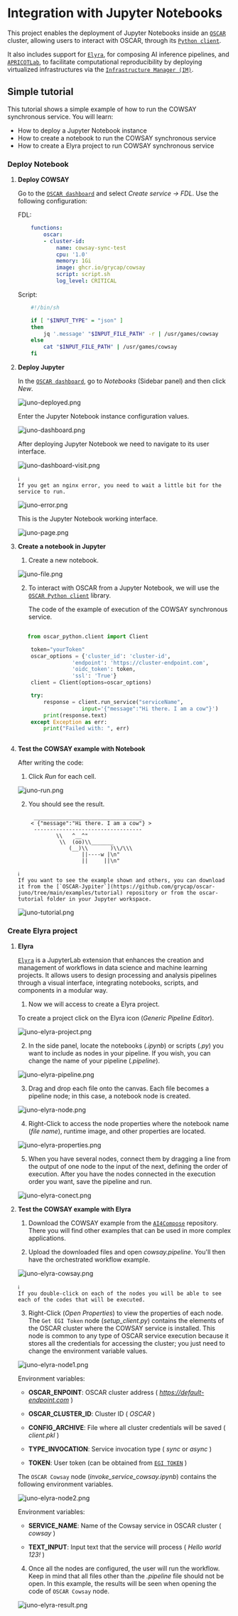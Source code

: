 # Integration with Jupyter Notebooks

This project enables the deployment of Jupyter Notebooks inside an [`OSCAR`](https://oscar.grycap.net/) cluster, allowing users to interact with OSCAR, through its [`Python client`](https://github.com/grycap/oscar_python).

It also includes support for [`Elyra`](https://github.com/elyra-ai/elyra), for composing AI inference pipelines, and [`APRICOTLab`](https://github.com/grycap/apricotlab), to facilitate computational reproducibility by deploying virtualized infrastructures via the [`Infrastructure Manager (IM)`](https://www.grycap.upv.es/im/index.php).

## Simple tutorial

This tutorial shows a simple example of how to run the COWSAY synchronous service. You will learn:

- How to deploy a Jupyter Notebook instance
- How to create a notebook to run the COWSAY synchronous service
- How to create a Elyra project to run COWSAY synchronous service

### Deploy Notebook

 1. **Deploy COWSAY**

    Go to the [`OSCAR dashboard`](https://dashboard.oscar.grycap.net/) and select *Create service -> FDL*. Use the following configuration:

    FDL:


    ```yaml
        functions:
            oscar:
            - cluster-id:
                name: cowsay-sync-test
                cpu: '1.0'
                memory: 1Gi
                image: ghcr.io/grycap/cowsay
                script: script.sh
                log_level: CRITICAL
    ```

    Script:


    ```bash
        #!/bin/sh

        if [ "$INPUT_TYPE" = "json" ]
        then
            jq '.message' "$INPUT_FILE_PATH" -r | /usr/games/cowsay
        else
            cat "$INPUT_FILE_PATH" | /usr/games/cowsay
        fi
     ```   

2. **Deploy Jupyter**

    In the [`OSCAR dashboard`](https://dashboard.oscar.grycap.net/), go to *Notebooks* (Sidebar panel)  and then click *New*. 

    ![juno-deployed.png](images/integrations/juno-deployed.png)

    Enter the Jupyter Notebook instance configuration values. 
 
    ![juno-dashboard.png](images/integrations/juno-dashboard.png)

    After deploying Jupyter Notebook we need to navigate to its user interface.

    ![juno-dashboard-visit.png](images/integrations/juno-dashboard-visit.png)

    ```
    ℹ️
    If you get an nginx error, you need to wait a little bit for the service to run.
    ```
    ![juno-error.png](images/integrations/juno-error.png)



    This is the Jupyter Notebook working interface.

    ![juno-page.png](images/integrations/juno-page.png)


3. **Create a notebook in Jupyter**

    1. Create a new notebook.

    ![juno-file.png](images/integrations/juno-file.png)

    2. To interact with OSCAR from a Jupyter Notebook, we will use the [`OSCAR Python client`](https://github.com/grycap/oscar_python) library.

       The code of the example of execution of the COWSAY synchronous service.

    ```python
       
       from oscar_python.client import Client

        token="yourToken"
        oscar_options = {'cluster_id': 'cluster-id',
                     'endpoint': 'https://cluster-endpoint.com',
                     'oidc_token': token,
                     'ssl': 'True'}
        client = Client(options=oscar_options)

        try:
            response = client.run_service("serviceName",
                        input='{"message":"Hi there. I am a cow"}')
            print(response.text)
        except Exception as err:
            print("Failed with: ", err)
         
    ```

4. **Test the COWSAY example with Notebook**

    After writing the code:

    1. Click *Run* for each cell.
   
    ![juno-run.png](images/integrations/juno-run.png)

    2. You should see the result.

    
    ```
         __________________________________
        < {"message":"Hi there. I am a cow"} >
         ----------------------------------
                \\   ^__^"
                 \\  (oo)\\_______
                    (__)\\       )\\/\\\
                        ||----w |\n"
                        ||     ||\n"
    
    ```
    ```
    ℹ️
    If you want to see the example shown and others, you can download it from the [`OSCAR-Jypiter`](https://github.com/grycap/oscar-juno/tree/main/examples/tutorial) repository or from the oscar-tutorial folder in your Jupyter workspace.
    ```
     ![juno-tutorial.png](images/integrations/juno-tutorial.png)

### Create Elyra project

1. **Elyra**

    [`Elyra`](https://github.com/elyra-ai/elyra) is a JupyterLab extension that enhances the creation and management of workflows in data science and machine learning projects. It allows users to design processing and analysis pipelines through a visual interface, integrating notebooks, scripts, and components in a modular way.

    1. Now we will access to create a Elyra project. 

    To create a project click on the Elyra icon (*Generic Pipeline Editor*).

    ![juno-elyra-project.png](images/integrations/juno-elyra-project.png)

    2. In the side panel, locate the notebooks (*.ipynb*) or scripts (*.py*) you want to include as nodes in your pipeline. If you wish, you can change the name of your pipeline (*.pipeline*).

    ![juno-elyra-pipeline.png](images/integrations/juno-elyra-pipeline.png)

    3. Drag and drop each file onto the canvas. Each file becomes a pipeline node; in this case, a notebook node is created.

    ![juno-elyra-node.png](images/integrations/juno-elyra-node.png)

    4. Right-Click to access the node properties where the notebook name (*file name*), runtime image, and other properties are located.

    ![juno-elyra-properties.png](images/integrations/juno-elyra-properties.png)

    5. When you have several nodes, connect them by dragging a line from the output of one node to the input of the next, defining the order of execution. After you have the nodes connected in the execution order you want, save the pipeline and run.

    ![juno-elyra-conect.png](images/integrations/juno-elyra-conect.png)

2. **Test the COWSAY example with Elyra**
    
    1. Download the COWSAY example from the [`AI4Compose`](https://github.com/ai4os/ai4-compose/tree/main/elyra/examples) repository. There you will find other examples that can be used in more complex applications.

    2. Upload the downloaded files and open *cowsay.pipeline*. You'll then have the orchestrated workflow example.

     ![juno-elyra-cowsay.png](images/integrations/juno-elyra-cowsay.png)

      ```
    ℹ️
    If you double-click on each of the nodes you will be able to see each of the codes that will be executed.
    ```
    
    3. Right-Click (*Open Properties*) to view the properties of each node. The `Get EGI Token` node (*setup_client.py*) contains the elements of the OSCAR cluster where the COWSAY service is installed. This node is common to any type of OSCAR service execution because it stores all the credentials for accessing the cluster; you just need to change the environment variable values.

    ![juno-elyra-node1.png](images/integrations/juno-elyra-config1.png)
    
    Environment variables:
    
    - **OSCAR_ENPOINT**: OSCAR cluster address ( *https://default-endpoint.com* )

    - **OSCAR_CLUSTER_ID**: Cluster ID ( *OSCAR* )

    - **CONFIG_ARCHIVE**: File where all cluster credentials will be saved ( *client.pkl* )

    - **TYPE_INVOCATION**: Service invocation type ( *sync* or *async* )

    - **TOKEN**: User token (can be obtained from [`EGI TOKEN`]( https://aai.egi.eu/token) )


    The `OSCAR Cowsay` node (*invoke_service_cowsay.ipynb*) contains the following environment variables.

    ![juno-elyra-node2.png](images/integrations/juno-elyra-config2.png)

    Environment variables:
    
    - **SERVICE_NAME**: Name of the Cowsay service in OSCAR cluster ( *cowsay* )

    - **TEXT_INPUT**: Input text that the service will process ( *Hello world 123!* )

    
    4. Once all the nodes are configured, the user will run the workflow. Keep in mind that all files other than the *.pipeline* file should not be open. In this example, the results will be seen when opening the code of `OSCAR Cowsay` node.

    ![juno-elyra-result.png](images/integrations/juno-elyra-result.png)



      




